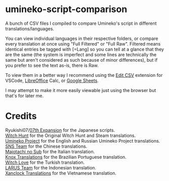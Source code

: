 # umineko-script-comparison

A bunch of CSV files I compiled to compare Umineko's script in different translations/languages.

You can view individual languages in their respective folders, or compare every translation at once using "Full Filtered" or "Full Raw". Filtered means identical entries be tagged with [=Lang] so you can tell at a glance that they are the same (the system is imperfect and some lines are technically the same but aren't considered as such because of minor differences), but if you prefer to see the text as-is, there is Raw. 

To view them in a better way I recommend using the [Edit CSV](https://open-vsx.org/vscode/item?itemName=janisdd.vscode-edit-csv) extension for VSCode, [LibreOffice](https://www.libreoffice.org/) Calc, or [Google Sheets](https://docs.google.com/spreadsheets/u/0/).  

I may attempt to make it more easily viewable just using the browser but that's for later me.

# Credits

Ryukishi07/[07th Expansion](https://07th-expansion.net/) for the Japanese scripts.  
[Witch Hunt](https://x.com/witchhunt_ot) for the Original Witch Hunt and Steam translations.  
[Umineko Project](https://www.umineko-project.org/en/) for the English and Russian Umineko Project translations.  
[SNS Team](https://snsteam.club/) for the Chinese translations.  
[Majotachi no Sub](https://majotachinosub.com/visual-novel/umineko.html) for the Italian translation.  
[Knox Translations](https://knox.fansub.com.br/) for the Brazilian Portuguese translation.  
[Witch Love](https://witch-love.github.io/) for the Turkish translation.  
[LARUS Team](https://umineko-indo.vercel.app/) for the Indonesian translation.  
[Xanclock Translations](https://github.com/XanclockTranslations/umineko-scripting-vi) for the Vietnamese translation.  